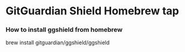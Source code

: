 # GitGuardian Shield Homebrew tap

### How to install ggshield from homebrew

brew install gitguardian/ggshield/ggshield
